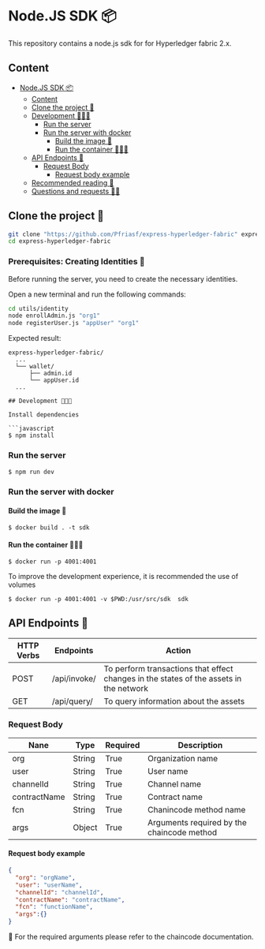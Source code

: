 # Node.JS SDK 📦

This repository contains a node.js sdk for for Hyperledger fabric 2.x.

## Content

- [Node.JS SDK 📦](#nodejs-sdk-)
  - [Content](#content)
  - [Clone the project 📂](#clone-the-project-)
  - [Development 🧑🏻‍💻](#development-)
    - [Run the server](#run-the-server)
    - [Run the server with docker](#run-the-server-with-docker)
      - [Build the image 🩻](#build-the-image-)
      - [Run the container 🏃🏻🐳](#run-the-container-)
  - [API Endpoints 🔧](#api-endpoints-)
    - [Request Body](#request-body)
      - [Request body example](#request-body-example)
  - [Recommended reading 📘](#recommended-reading-)
  - [Questions and requests 🤷🏻](#questions-and-requests-)

## Clone the project 📂

```bash
git clone "https://github.com/Pfriasf/express-hyperledger-fabric" express-hyperledger-fabric
cd express-hyperledger-fabric
```


### Prerequisites: Creating Identities 🪪

Before running the server, you need to create the necessary identities.

Open a new terminal and run the following commands:

```bash
cd utils/identity
node enrollAdmin.js "org1"
node registerUser.js "appUser" "org1"
```

Expected result:

```
express-hyperledger-fabric/
  ...
  └── wallet/
      ├── admin.id
      └── appUser.id
  ...
```
```
## Development 🧑🏻‍💻

Install dependencies 

```javascript
$ npm install
```

### Run the server 

```javascript
$ npm run dev 
```
### Run the server with docker 

#### Build the image 🩻

```docker 
$ docker build . -t sdk
```

#### Run the container 🏃🏻🐳

```docker 
$ docker run -p 4001:4001
```
To improve the development experience, it is recommended the use of volumes 

```docker 
$ docker run -p 4001:4001 -v $PWD:/usr/src/sdk  sdk
```

## API Endpoints 🔧
| HTTP Verbs | Endpoints | Action |
| --- | --- | --- |
| POST | /api/invoke/ | To perform transactions that effect changes in the states of the assets in the network |
| GET | /api/query/ | To query information about the assets|

### Request Body

| Nane | Type | Required | Description |
| --- | --- | --- | --- |
| org | String | True | Organization name|
| user | String | True | User name|
| channelId | String | True | Channel name|
| contractName | String | True | Contract name|
| fcn | String | True | Chanincode method name|
| args | Object | True | Arguments required by the chaincode method|

#### Request body example
```json
{
  "org": "orgName",
  "user": "userName",
  "channelId": "channelId",
  "contractName": "contractName",
  "fcn": "functionName",
  "args":{}
}
```
🔎 For the required arguments please refer to the chaincode documentation.

